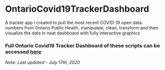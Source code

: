 # OntarioCovid19TrackerDashboard
A tracker app I created to pull the most recent COVID-19 open data numbers from Ontario Public Health, manipulate, clean, transform and then visualize the data in neat dashboard with fully interactive graphics 

### Full Ontario Covid19 Tracker Dashboard of these scripts can be accessed [here](https://rpubs.com/PatrickSch/640919)
*Note: Last updated - July 17th, 2020* 
